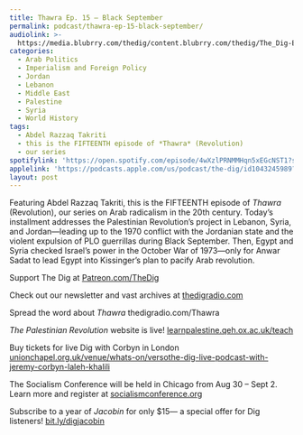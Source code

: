 ```yaml
---
title: Thawra Ep. 15 – Black September
permalink: podcast/thawra-ep-15-black-september/
audiolink: >-
  https://media.blubrry.com/thedig/content.blubrry.com/thedig/The_Dig-Ep_451-Takriti.mp3
categories:
  - Arab Politics
  - Imperialism and Foreign Policy
  - Jordan
  - Lebanon
  - Middle East
  - Palestine
  - Syria
  - World History
tags:
  - Abdel Razzaq Takriti
  - this is the FIFTEENTH episode of *Thawra* (Revolution)
  - our series
spotifylink: 'https://open.spotify.com/episode/4wXzlPRNMMHqn5xEGcNST1?si=652d131291da4347'
applelink: 'https://podcasts.apple.com/us/podcast/the-dig/id1043245989?i=1000662505356'
layout: post
---
```


Featuring Abdel Razzaq Takriti, this is the FIFTEENTH episode of *Thawra* (Revolution), our series on Arab radicalism in the 20th century. Today’s installment addresses the Palestinian Revolution’s project in Lebanon, Syria, and Jordan—leading up to the 1970 conflict with the Jordanian state and the violent expulsion of PLO guerrillas during Black September. Then, Egypt and Syria checked Israel’s power in the October War of 1973—only for Anwar Sadat to lead Egypt into Kissinger’s plan to pacify Arab revolution.

Support The Dig at [Patreon.com/TheDig](http://patreon.com/TheDig)

Check out our newsletter and vast archives at [thedigradio.com](http://thedigradio.com)

Spread the word about *Thawra* thedigradio.com/Thawra

*The Palestinian Revolution* website is live! [learnpalestine.qeh.ox.ac.uk/teach](http://learnpalestine.qeh.ox.ac.uk/teach)

Buy tickets for live Dig with Corbyn in London [unionchapel.org.uk/venue/whats-on/versothe-dig-live-podcast-with-jeremy-corbyn-laleh-khalili](http://unionchapel.org.uk/venue/whats-on/versothe-dig-live-podcast-with-jeremy-corbyn-laleh-khalili)

The Socialism Conference will be held in Chicago from Aug 30 – Sept 2. Learn more and register at [socialismconference.org](http://socialismconference.org)

Subscribe to a year of *Jacobin* for only $15— a special offer for Dig listeners! [bit.ly/digjacobin](http://bit.ly/digjacobin)
